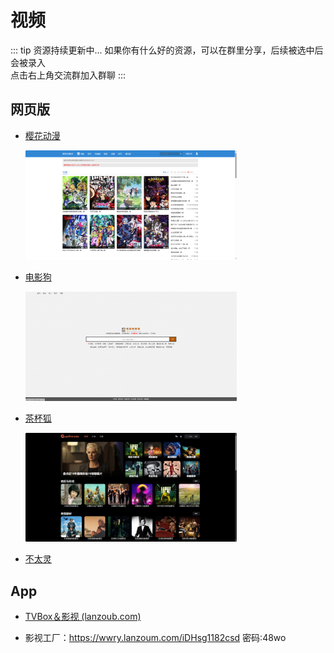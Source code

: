 # 视频
::: tip 资源持续更新中...
如果你有什么好的资源，可以在群里分享，后续被选中后会被录入 <br>
点击右上角交流群加入群聊
:::

## 网页版

- [樱花动漫](http://yhdm83.com/)

  [<img src="video/image-20240106143201891.png" alt="image-20240106143201891" style="zoom:33%;" />](http://yhdm83.com/)

- [电影狗](https://www.dianyinggou.com/)

  [<img src="video/image-20240106143110269.png" alt="image-20240106143110269" style="zoom:33%;" />](https://www.dianyinggou.com/)

- [茶杯狐](https://cupfox.app/?iui.su)

  [<img src="video/image-20240106143300354.png" alt="image-20240106143300354" style="zoom:33%;" />](https://cupfox.app/?iui.su)

- [不太灵](https://git.piesat.cn/HeFeiRDC/Projects/GeoEdu.git)

## App

- [TVBox＆影视 (lanzoub.com)](https://qiqi2020.lanzoub.com/b09svqv1c)

- 影视工厂：https://wwry.lanzoum.com/iDHsg1182csd
  密码:48wo

  

